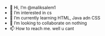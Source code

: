 - 👋 Hi, I’m @maliksalem1
- 👀 I’m interested in cs
- 🌱 I’m currently learning HTML, Java adn CSS
- 💞️ I’m looking to collaborate on nothing
- 📫 How to reach me. well u cant

<!---
maliksalem1/maliksalem1 is a ✨ special ✨ repository because its `README.md` (this file) appears on your GitHub profile.
You can click the Preview link to take a look at your changes.
--->
